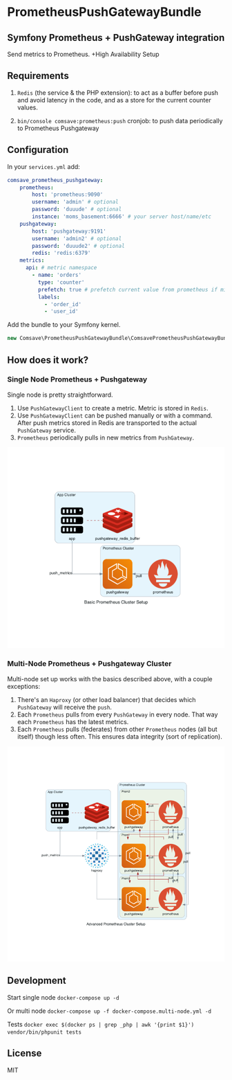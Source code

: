 # PrometheusPushGatewayBundle

## Symfony Prometheus + PushGateway integration

Send metrics to Prometheus. +High Availability Setup 

## Requirements

1. `Redis` (the service & the PHP extension): to act as a buffer before push and avoid latency in the code, and as a store for the current counter values. 

2. `bin/console comsave:prometheus:push` cronjob: to push data periodically to Prometheus Pushgateway

## Configuration

In your `services.yml` add:

```yaml
comsave_prometheus_pushgateway:
    prometheus:
        host: 'prometheus:9090'
        username: 'admin' # optional
        password: 'duuude' # optional
        instance: 'moms_basement:6666' # your server host/name/etc
    pushgateway:
        host: 'pushgateway:9191'
        username: 'admin2' # optional
        password: 'duuude2' # optional
        redis: 'redis:6379'
    metrics: 
      api: # metric namespace
        - name: 'orders'
          type: 'counter'
          prefetch: true # prefetch current value from prometheus if missing in redis buffer; true by default
          labels:
            - 'order_id'
            - 'user_id'
```

Add the bundle to your Symfony kernel.
```php
new Comsave\PrometheusPushGatewayBundle\ComsavePrometheusPushGatewayBundle(),
```

## How does it work?

### Single Node Prometheus + Pushgateway

Single node is pretty straightforward. 

1. Use `PushGatewayClient` to create a metric. Metric is stored in `Redis`.
2. Use `PushGatewayClient` can be pushed manually or with a command. After push metrics stored in Redis are transported to the actual `PushGateway` service.
3. `Prometheus` periodically pulls in new metrics from `PushGateway`.

![](./images/basic_prometheus_cluster_setup.png)

### Multi-Node Prometheus + Pushgateway Cluster

Multi-node set up works with the basics described above, with a couple exceptions:

1. There's an `Haproxy` (or other load balancer) that decides which `PushGateway` will receive the `push`.
2. Each `Prometheus` pulls from every `PushGateway` in every node. That way each `Prometheus` has the latest metrics.
3. Each `Prometheus` pulls (federates) from other `Prometheus` nodes (all but itself) though less often. This ensures data integrity (sort of replication).

![](./images/advanced_prometheus_cluster_setup.png)

## Development

Start single node `docker-compose up -d`

Or multi node     `docker-compose up -f docker-compose.multi-node.yml -d`

Tests `docker exec $(docker ps | grep _php | awk '{print $1}') vendor/bin/phpunit tests`

## License

MIT
